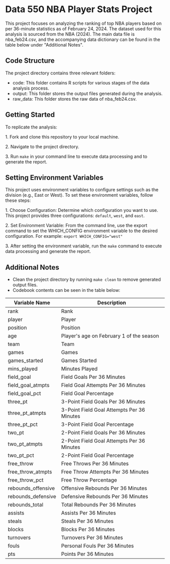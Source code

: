# Data 550 NBA Player Stats Project

This project focuses on analyzing the ranking of top NBA players based on per 36-minute statistics as of February 24, 2024. The dataset used for this analysis is sourced from the NBA (2024). The main data file is nba_feb24.csv, and the accompanying data dictionary can be found in the table below under "Additional Notes".

## Code Structure

The project directory contains three relevant folders:

-   code: This folder contains R scripts for various stages of the data analysis process.
-   output: This folder stores the output files generated during the analysis.
-   raw_data: This folder stores the raw data of nba_feb24.csv.

## Getting Started

To replicate the analysis:

1\. Fork and clone this repository to your local machine.

2\. Navigate to the project directory.

3\. Run `make` in your command line to execute data processing and to generate the report.

## Setting Environment Variables

This project uses environment variables to configure settings such as the division (e.g., East or West). To set these environment variables, follow these steps:

1\. Choose Configuration: Determine which configuration you want to use. This project provides three configurations: `default`, `west`, and `east`.

2\. Set Environment Variable: From the command line, use the export command to set the WHICH_CONFIG environment variable to the desired configuration. For example: `export WHICH_CONFIG="west"`

3\. After setting the environment variable, run the `make` command to execute data processing and generate the report.

## Additional Notes

-   Clean the project directory by running `make clean` to remove generated output files.
-   Codebook contents can be seen in the table below:

| Variable Name      | Description                                |
|--------------------|--------------------------------------------|
| rank               | Rank                                       |
| player             | Player                                     |
| position           | Position                                   |
| age                | Player's age on February 1 of the season   |
| team               | Team                                       |
| games              | Games                                      |
| games_started      | Games Started                              |
| mins_played        | Minutes Played                             |
| field_goal         | Field Goals Per 36 Minutes                 |
| field_goal_atmpts  | Field Goal Attempts Per 36 Minutes         |
| field_goal_pct     | Field Goal Percentage                      |
| three_pt           | 3-Point Field Goals Per 36 Minutes         |
| three_pt_atmpts    | 3-Point Field Goal Attempts Per 36 Minutes |
| three_pt_pct       | 3-Point Field Goal Percentage              |
| two_pt             | 2-Point Field Goals Per 36 Minutes         |
| two_pt_atmpts      | 2-Point Field Goal Attempts Per 36 Minutes |
| two_pt_pct         | 2-Point Field Goal Percentage              |
| free_throw         | Free Throws Per 36 Minutes                 |
| free_throw_atmpts  | Free Throw Attempts Per 36 Minutes         |
| free_throw_pct     | Free Throw Percentage                      |
| rebounds_offensive | Offensive Rebounds Per 36 Minutes          |
| rebounds_defensive | Defensive Rebounds Per 36 Minutes          |
| rebounds_total     | Total Rebounds Per 36 Minutes              |
| assists            | Assists Per 36 Minutes                     |
| steals             | Steals Per 36 Minutes                      |
| blocks             | Blocks Per 36 Minutes                      |
| turnovers          | Turnovers Per 36 Minutes                   |
| fouls              | Personal Fouls Per 36 Minutes              |
| pts                | Points Per 36 Minutes                      |
